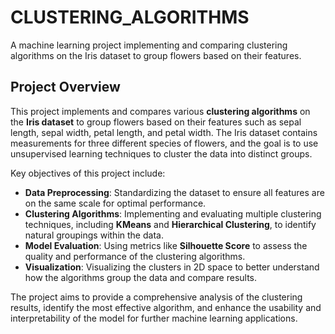# CLUSTERING_ALGORITHMS
A machine learning project implementing and comparing clustering algorithms on the Iris dataset to group flowers based on their features.

## Project Overview

This project implements and compares various **clustering algorithms** on the **Iris dataset** to group flowers based on their features such as sepal length, sepal width, petal length, and petal width. The Iris dataset contains measurements for three different species of flowers, and the goal is to use unsupervised learning techniques to cluster the data into distinct groups. 

Key objectives of this project include:
- **Data Preprocessing**: Standardizing the dataset to ensure all features are on the same scale for optimal performance.
- **Clustering Algorithms**: Implementing and evaluating multiple clustering techniques, including **KMeans** and **Hierarchical Clustering**, to identify natural groupings within the data.
- **Model Evaluation**: Using metrics like **Silhouette Score**  to assess the quality and performance of the clustering algorithms.
- **Visualization**: Visualizing the clusters in 2D space to better understand how the algorithms group the data and compare results.

The project aims to provide a comprehensive analysis of the clustering results, identify the most effective algorithm, and enhance the usability and interpretability of the model for further machine learning applications.
